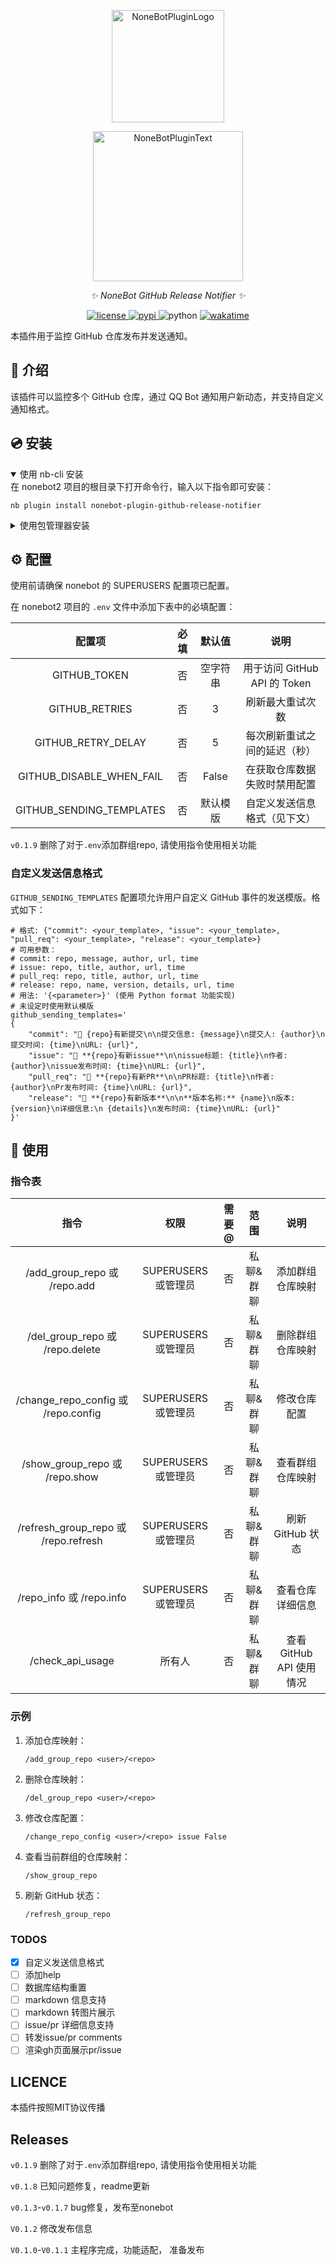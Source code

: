 <p align="center">
  <a href="https://v2.nonebot.dev/store">
    <img src="https://github.com/A-kirami/nonebot-plugin-template/blob/resources/nbp_logo.png" width="180" height="180" alt="NoneBotPluginLogo">
  </a>
</p>
<p align="center">
  <img src="https://github.com/A-kirami/nonebot-plugin-template/blob/resources/NoneBotPlugin.svg" width="240" alt="NoneBotPluginText">
</p>

<p align="center">
  <em>✨ NoneBot GitHub Release Notifier ✨</em>
</p>

<p align="center">
  <a href="./LICENSE">
    <img src="https://img.shields.io/github/license/HTony03/nonebot_plugin_github_release_notifier.svg" alt="license">
  </a>
  <a href="https://pypi.python.org/pypi/nonebot-plugin-github-release-notifier">
    <img src="https://img.shields.io/pypi/v/nonebot-plugin-github-release-notifier.svg" alt="pypi">
  </a>
  <img src="https://img.shields.io/badge/python-3.9+-blue.svg?style=social" alt="python">
  <a href="https://wakatime.com/badge/github/HTony03/nonebot_plugin_github_release_notifier">
    <img src="https://wakatime.com/badge/github/HTony03/nonebot_plugin_github_release_notifier.svg?style=social" alt="wakatime">
  </a>
</p>

本插件用于监控 GitHub 仓库发布并发送通知。

## 📖 介绍

该插件可以监控多个 GitHub 仓库，通过 QQ Bot 通知用户新动态，并支持自定义通知格式。

## 💿 安装

<details open>
<summary>使用 nb-cli 安装</summary>
在 nonebot2 项目的根目录下打开命令行，输入以下指令即可安装：

    nb plugin install nonebot-plugin-github-release-notifier

</details>

<details>
<summary>使用包管理器安装</summary>
在 nonebot2 项目的插件目录下，打开命令行，根据你使用的包管理器，输入相应的安装命令：

<details>
<summary>pip</summary>

    pip install nonebot-plugin-github-release-notifier
</details>

打开 nonebot2 项目根目录下的 `pyproject.toml` 文件，在 `[tool.nonebot]` 部分追加写入：

    plugins = ["nonebot-plugin-github-release-notifier"]

</details>

## ⚙️ 配置

使用前请确保 nonebot 的 SUPERUSERS 配置项已配置。

在 nonebot2 项目的 `.env` 文件中添加下表中的必填配置：

| 配置项 | 必填 | 默认值 | 说明 |
|:-----:|:----:|:----:|:----:|
| GITHUB_TOKEN | 否 | 空字符串 | 用于访问 GitHub API 的 Token |
| GITHUB_RETRIES | 否 | 3 | 刷新最大重试次数 |
| GITHUB_RETRY_DELAY | 否 | 5 | 每次刷新重试之间的延迟（秒） |
| GITHUB_DISABLE_WHEN_FAIL | 否 | False | 在获取仓库数据失败时禁用配置 |
| GITHUB_SENDING_TEMPLATES | 否 | 默认模版 | 自定义发送信息格式（见下文） |

`v0.1.9` 删除了对于`.env`添加群组repo, 请使用指令使用相关功能

### 自定义发送信息格式

`GITHUB_SENDING_TEMPLATES` 配置项允许用户自定义 GitHub 事件的发送模版。格式如下：

```dotenv
# 格式: {"commit": <your_template>, "issue": <your_template>, "pull_req": <your_template>, "release": <your_template>}
# 可用参数：
# commit: repo, message, author, url, time
# issue: repo, title, author, url, time
# pull_req: repo, title, author, url, time
# release: repo, name, version, details, url, time
# 用法: '{<parameter>}' (使用 Python format 功能实现)
# 未设定时使用默认模版
github_sending_templates='
{
    "commit": "📜 {repo}有新提交\n\n提交信息: {message}\n提交人: {author}\n提交时间: {time}\nURL: {url}",
    "issue": "🐛 **{repo}有新issue**\n\nissue标题: {title}\n作者: {author}\nissue发布时间: {time}\nURL: {url}",
    "pull_req": "🔀 **{repo}有新PR**\n\nPR标题: {title}\n作者: {author}\nPr发布时间: {time}\nURL: {url}",
    "release": "🚀 **{repo}有新版本**\n\n**版本名称:** {name}\n版本: {version}\n详细信息:\n {details}\n发布时间: {time}\nURL: {url}"
}'
```

## 🎉 使用

### 指令表

| 指令 | 权限 | 需要@ | 范围 | 说明 |
|:-----:|:----:|:----:|:----:|:----:|
| /add_group_repo 或 /repo.add | SUPERUSERS 或管理员 | 否 | 私聊&群聊 | 添加群组仓库映射 |
| /del_group_repo 或 /repo.delete | SUPERUSERS 或管理员 | 否 | 私聊&群聊 | 删除群组仓库映射 |
| /change_repo_config 或 /repo.config | SUPERUSERS 或管理员 | 否 | 私聊&群聊 | 修改仓库配置 |
| /show_group_repo 或 /repo.show | SUPERUSERS 或管理员 | 否 | 私聊&群聊 | 查看群组仓库映射 |
| /refresh_group_repo 或 /repo.refresh | SUPERUSERS 或管理员 | 否 | 私聊&群聊 | 刷新 GitHub 状态 |
| /repo_info 或 /repo.info | SUPERUSERS 或管理员 | 否 | 私聊&群聊 | 查看仓库详细信息 |
| /check_api_usage | 所有人 | 否 | 私聊&群聊 | 查看 GitHub API 使用情况 |

### 示例

1. 添加仓库映射：

   ```
   /add_group_repo <user>/<repo>
   ```

2. 删除仓库映射：

   ```
   /del_group_repo <user>/<repo>
   ```

3. 修改仓库配置：

   ```
   /change_repo_config <user>/<repo> issue False
   ```

4. 查看当前群组的仓库映射：

   ```
   /show_group_repo
   ```

5. 刷新 GitHub 状态：

   ```
   /refresh_group_repo
   ```

### TODOS

- [x] 自定义发送信息格式
- [ ] 添加help
- [ ] 数据库结构重置
- [ ] markdown 信息支持
- [ ] markdown 转图片展示
- [ ] issue/pr 详细信息支持
- [ ] 转发issue/pr comments
- [ ] 渲染gh页面展示pr/issue

## LICENCE

本插件按照MIT协议传播

## Releases

`v0.1.9` 删除了对于`.env`添加群组repo, 请使用指令使用相关功能

`v0.1.8` 已知问题修复，readme更新

`v0.1.3`-`v0.1.7` bug修复，发布至nonebot

`V0.1.2` 修改发布信息

`V0.1.0`-`V0.1.1` 主程序完成，功能适配， 准备发布
